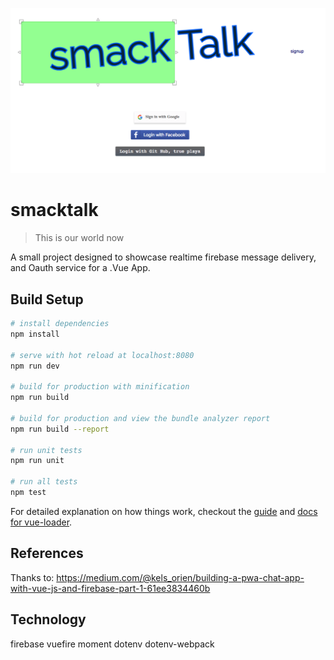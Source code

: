 ![example of auth screen](https://github.com/NCMoseley/smacktalk/blob/master/src/assets/example.png)

# smacktalk

> This is our world now

A small project designed to showcase realtime firebase message delivery, and Oauth service for a .Vue App.

## Build Setup

```bash
# install dependencies
npm install

# serve with hot reload at localhost:8080
npm run dev

# build for production with minification
npm run build

# build for production and view the bundle analyzer report
npm run build --report

# run unit tests
npm run unit

# run all tests
npm test
```

For detailed explanation on how things work, checkout the [guide](http://vuejs-templates.github.io/webpack/) and [docs for vue-loader](http://vuejs.github.io/vue-loader).

## References

Thanks to:
https://medium.com/@kels_orien/building-a-pwa-chat-app-with-vue-js-and-firebase-part-1-61ee3834460b

## Technology

firebase
vuefire
moment
dotenv
dotenv-webpack
